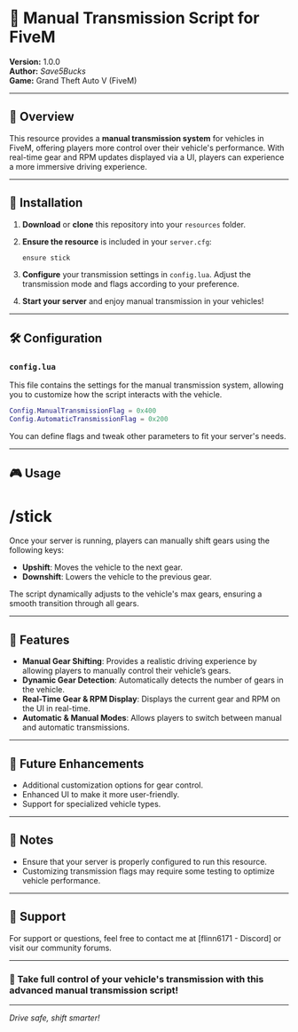 # 🚗 Manual Transmission Script for FiveM

**Version:** 1.0.0  
**Author:** _Save5Bucks_  
**Game:** Grand Theft Auto V (FiveM)

---

## 📜 Overview

This resource provides a **manual transmission system** for vehicles in FiveM, offering players more control over their vehicle's performance. With real-time gear and RPM updates displayed via a UI, players can experience a more immersive driving experience.

---

## 🚀 Installation

1. **Download** or **clone** this repository into your `resources` folder.

2. **Ensure the resource** is included in your `server.cfg`:

   ```plaintext
   ensure stick
   ```

3. **Configure** your transmission settings in `config.lua`. Adjust the transmission mode and flags according to your preference.

4. **Start your server** and enjoy manual transmission in your vehicles!

---

## 🛠️ Configuration

### `config.lua`

This file contains the settings for the manual transmission system, allowing you to customize how the script interacts with the vehicle.

```lua
Config.ManualTransmissionFlag = 0x400
Config.AutomaticTransmissionFlag = 0x200
```

You can define flags and tweak other parameters to fit your server's needs.

---

## 🎮 Usage

# /stick

Once your server is running, players can manually shift gears using the following keys:

- **Upshift**: Moves the vehicle to the next gear.
- **Downshift**: Lowers the vehicle to the previous gear.

The script dynamically adjusts to the vehicle's max gears, ensuring a smooth transition through all gears.

---

## 🔧 Features

- **Manual Gear Shifting**: Provides a realistic driving experience by allowing players to manually control their vehicle’s gears.
- **Dynamic Gear Detection**: Automatically detects the number of gears in the vehicle.
- **Real-Time Gear & RPM Display**: Displays the current gear and RPM on the UI in real-time.
- **Automatic & Manual Modes**: Allows players to switch between manual and automatic transmissions.

---

## 🌟 Future Enhancements

- Additional customization options for gear control.
- Enhanced UI to make it more user-friendly.
- Support for specialized vehicle types.

---

## 📝 Notes

- Ensure that your server is properly configured to run this resource.
- Customizing transmission flags may require some testing to optimize vehicle performance.

---

## 📧 Support

For support or questions, feel free to contact me at [flinn6171 - Discord] or visit our community forums.

---

### 🚀 Take full control of your vehicle's transmission with this advanced manual transmission script!

---

_Drive safe, shift smarter!_
